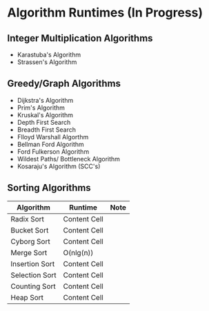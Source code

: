 # Algorithm Runtimes (In Progress) 

## Integer Multiplication Algorithms 

* Karastuba's Algorithm 
* Strassen's Algorithm

## Greedy/Graph Algorithms

* Dijkstra's Algorithm
* Prim's Algorithm 
* Kruskal's Algorithm
* Depth First Search 
* Breadth First Search 
* Flloyd Warshall Algorthm
* Bellman Ford Algorithm
* Ford Fulkerson Algorithm 
* Wildest Paths/ Bottleneck Algorithm
* Kosaraju's Algorithm (SCC's)

## Sorting Algorithms 

| Algorithm  | Runtime | Note 
| ------------- | ------------- | ------------- |
| Radix Sort  | Content Cell  |               |
| Bucket Sort  | Content Cell  |               |
| Cyborg Sort  | Content Cell  |               |
| Merge Sort   | O(nlg(n))     |               |
| Insertion Sort  | Content Cell  |               |
| Selection Sort  | Content Cell  |               |
| Counting Sort   | Content Cell  |               |
| Heap Sort   | Content Cell  |               |




